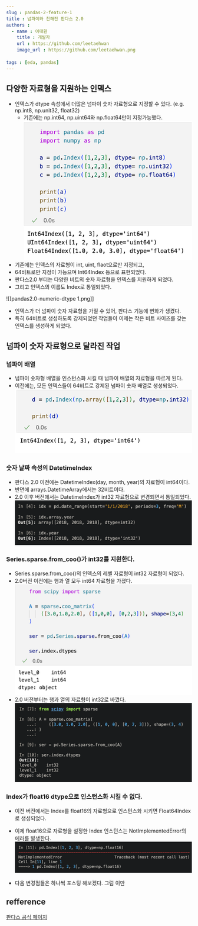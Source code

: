 ```yaml
---
slug : pandas-2-feature-1
title : 넘파이와 친해진 판다스 2.0
authors :
  - name : 이태환
    title : 개발자
    url : https://github.com/leetaehwan
    image_url : https://github.com/leetaehwan.png
  
tags : [eda, pandas]
---
```


## 다양한 자료형을 지원하는 인덱스
- 인덱스가 dtype 속성에서 더많은 넘파이 숫자 자료형으로 지정할 수 있다. (e.g. np.int8, np.unit32, float32)
	- 기존에는 np.int64, np.uint64와 np.float64만이 지정가능했다.
![](./pandas1.5-numeric-dtype.png)
- 기존에는 인덱스의 자료형이 int, uint, flaot으로만 지정되고,
- 64비트로만 지정이 가능으며 Int64Index 등으로 표현되었다.
- 판다스2.0 부터는 다양한 비트의 숫자 자료형을 인덱스를 지원하게 되었다.
- 그리고 인덱스의 이름도 Index로 통일되었다.

![[pandas2.0-numeric-dtype 1.png]]
- 인덱스가 더 넘파이 숫자 자료형을 가질 수 있어, 판다스 기능에 변화가 생겼다.
- 특히 64비트로 생성하도록 강제되었던 작업들이 이제는 작은 비트 사이즈를 갖는 인덱스를 생성하게 되었다.
## 넘파이 숫자 자료형으로 달라진 작업
### 넘파이 배열
- 넘파이 숫자형 배열을 인스턴스화 시킬 때 넘파이 배열의 자료형을 따르게 된다.
- 이전에는, 모든 인덱스들이 64비트로 강제된 넘파이 숫자 배열로 생성되었다.
![](./pandas1.5-arry-numeric-dtype.png)
### 숫자 날짜 속성의 DatetimeIndex 
- 판다스 2.0 이전에는 DatetimeIndex(day, month, year)의 자료형이 int64이다.
- 반면에 arrays.DatetimeArray에서는 32비트이다. 
- 2.0 이후 버전에서는 DatetimeIndex가 int32 자료형으로 변경되면서 통일되었다.
![](./pandas2.0-datetime-dtype.png)

### Series.sparse.from_coo()가 int32를 지원한다.
- Series.sparse.from_coo()의 인덱스의 레벨 자료형이 int32 자료형이 되었다.
- 2.0버전 이전에는 행과 열 모두 int64 자료형을 가졌다.
![](./1.5-sparse-matrix-dtype.png)
- 2.0 버전부터는 행과 열의 자료형이 int32로 바꼈다.
![](./2.0-sparse-matrix-dtype.png)

### Index가 float16 dtype으로 인스턴스화 시킬 수 없다.
- 이전 버전에서는 Index를 float16의 자료형으로 인스턴스화 시키면 Float64Index로 생성되었다.
- 이제 float16으로 자료형을 설정한 Index 인스턴스는 NotImplementedError의 에러를 발생한다.
![](./NotImplementedError.png)

- 다음 변경점들은 하나씩 포스팅 해보겠다. 그럼 이만


## refference
[판다스 공식 페이지](https://pandas.pydata.org/docs/dev/whatsnew/v2.0.0.html)